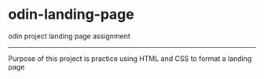 # odin-landing-page
odin project landing page assignment

---
Purpose of this project is practice using HTML and CSS to format a landing page
